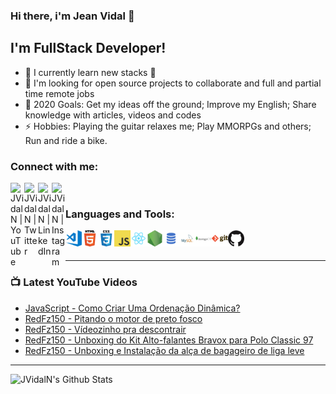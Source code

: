 ### Hi there, i'm Jean Vidal 👋

## I'm FullStack Developer!

- 🌱 I currently learn new stacks 🤣
- 👯 I'm looking for open source projects to collaborate and full and partial time remote jobs
- 🥅 2020 Goals: Get my ideas off the ground; Improve my English; Share knowledge with articles, videos and codes
- ⚡ Hobbies: Playing the guitar relaxes me; Play MMORPGs and others; Run and ride a bike.

### Connect with me:

[<img align="left" alt="JVidalN | YouTube" width="22px" src="https://cdn.jsdelivr.net/npm/simple-icons@v3/icons/youtube.svg" />][youtube]
[<img align="left" alt="JVidalN | Twitter" width="22px" src="https://cdn.jsdelivr.net/npm/simple-icons@v3/icons/twitter.svg" />][twitter]
[<img align="left" alt="JVidalN | LinkedIn" width="22px" src="https://cdn.jsdelivr.net/npm/simple-icons@v3/icons/linkedin.svg" />][linkedin]
[<img align="left" alt="JVidalN | Instagram" width="22px" src="https://cdn.jsdelivr.net/npm/simple-icons@v3/icons/instagram.svg" />][instagram]

<br />

### Languages and Tools:

<img align="left" alt="Visual Studio Code" width="26px" src="https://raw.githubusercontent.com/github/explore/80688e429a7d4ef2fca1e82350fe8e3517d3494d/topics/visual-studio-code/visual-studio-code.png" />
<img align="left" alt="HTML5" width="26px" src="https://raw.githubusercontent.com/github/explore/80688e429a7d4ef2fca1e82350fe8e3517d3494d/topics/html/html.png" />
<img align="left" alt="CSS3" width="26px" src="https://raw.githubusercontent.com/github/explore/80688e429a7d4ef2fca1e82350fe8e3517d3494d/topics/css/css.png" />
<img align="left" alt="JavaScript" width="26px" src="https://raw.githubusercontent.com/github/explore/80688e429a7d4ef2fca1e82350fe8e3517d3494d/topics/javascript/javascript.png" />
<img align="left" alt="React" width="26px" src="https://raw.githubusercontent.com/github/explore/80688e429a7d4ef2fca1e82350fe8e3517d3494d/topics/react/react.png" />
<img align="left" alt="Node.js" width="26px" src="https://raw.githubusercontent.com/github/explore/80688e429a7d4ef2fca1e82350fe8e3517d3494d/topics/nodejs/nodejs.png" />
<img align="left" alt="SQL" width="26px" src="https://raw.githubusercontent.com/github/explore/80688e429a7d4ef2fca1e82350fe8e3517d3494d/topics/sql/sql.png" />
<img align="left" alt="MySQL" width="26px" src="https://raw.githubusercontent.com/github/explore/80688e429a7d4ef2fca1e82350fe8e3517d3494d/topics/mysql/mysql.png" />
<img align="left" alt="MongoDB" width="26px" src="https://raw.githubusercontent.com/github/explore/80688e429a7d4ef2fca1e82350fe8e3517d3494d/topics/mongodb/mongodb.png" />
<img align="left" alt="Git" width="26px" src="https://raw.githubusercontent.com/github/explore/80688e429a7d4ef2fca1e82350fe8e3517d3494d/topics/git/git.png" />
<img align="left" alt="GitHub" width="26px" src="https://raw.githubusercontent.com/github/explore/78df643247d429f6cc873026c0622819ad797942/topics/github/github.png" />

<br />
<br />

---

### 📺 Latest YouTube Videos

<!-- YOUTUBE:START -->

- [JavaScript - Como Criar Uma Ordenação Dinâmica?](https://www.youtube.com/watch?v=jjDJ4ueEZZE)
- [RedFz150 - Pitando o motor de preto fosco](https://www.youtube.com/watch?v=D6P39WSFLrc)
- [RedFz150 - Vídeozinho pra descontrair](https://www.youtube.com/watch?v=c8Tuj-RFQwE)
- [RedFz150 - Unboxing do Kit Alto-falantes Bravox para Polo Classic 97](https://www.youtube.com/watch?v=bTv199jVcxQ)
- [RedFz150 - Unboxing e Instalação da alça de bagageiro de liga leve](https://www.youtube.com/watch?v=_BN3cbABnO4)
<!-- YOUTUBE:END -->

---

<img align="left" alt="JVidalN's Github Stats" src="https://github-readme-stats.codestackr.vercel.app/api?username=JVidalN&show_icons=true&hide_border=true&theme=tokyonight" />

[twitter]: https://twitter.com/JVidalN
[youtube]: https://youtube.com/jvidalnunes
[instagram]: https://instagram.com/JVidalN
[linkedin]: https://linkedin.com/in/jvidalnunes
